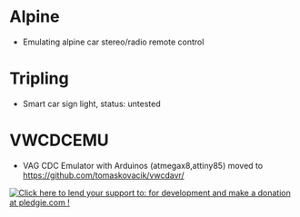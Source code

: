 Alpine
====

- Emulating alpine car stereo/radio remote control

Tripling
=====

- Smart car sign light, status: untested

VWCDCEMU
=======

- VAG CDC Emulator with Arduinos (atmegax8,attiny85)
moved to https://github.com/tomaskovacik/vwcdavr/


<a href='https://pledgie.com/campaigns/29981'><img alt='Click here to lend your support to: for development and make a donation at pledgie.com !' src='https://pledgie.com/campaigns/29981.png?skin_name=chrome' border='0' ></a>
